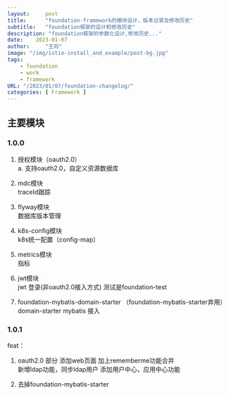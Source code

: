 ```yaml
---
layout:     post
title:      "foundation-framework的模块设计，版本记录及修改历史"
subtitle:   "foundation框架的设计和修改历史"
description: "foundation框架的参数化设计,修改历史..."
date:    2023-01-07
author:     "王将"
image: "/img/istio-install_and_example/post-bg.jpg"
tags:
    - foundation
    - work
    - framework
URL: "/2023/01/07/foundation-changelog/"
categories: [ Framework ]
---
```




## 主要模块

### 1.0.0

1. 授权模块（oauth2.0）  
    a. 支持oauth2.0，自定义资源数据库

2. mdc模块  
    traceId跟踪

3. flyway模块  
    数据库版本管理

4. k8s-config模块  
    k8s统一配置（config-map）

5. metrics模块  
    指标

6. jwt模块  
    jwt 登录(非oauth2.0接入方式) 测试是foundation-test

7. foundation-mybatis-domain-starter  （foundation-mybatis-starter弃用）  
    domain-starter mybatis 接入

### 1.0.1

feat：

1. oauth2.0 部分
    添加web页面
    加上rememberme功能合并  
    新增ldap功能，同步ldap用户
    添加用户中心，应用中心功能

2. 去掉foundation-mybatis-starter


